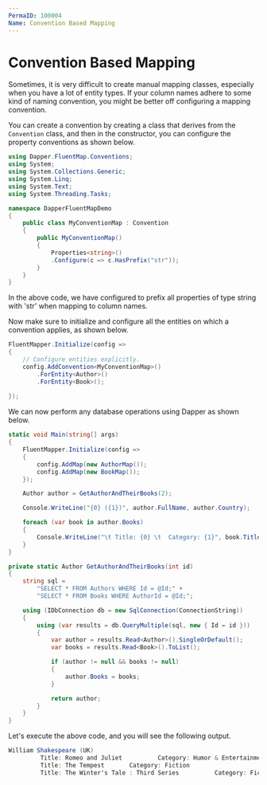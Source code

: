```yaml
---
PermaID: 100004
Name: Convention Based Mapping
---
```


# Convention Based Mapping

Sometimes, it is very difficult to create manual mapping classes, especially when you have a lot of entity types. If your column names adhere to some kind of naming convention, you might be better off configuring a mapping convention.

You can create a convention by creating a class that derives from the `Convention` class, and then in the constructor, you can configure the property conventions as shown below.

```csharp
using Dapper.FluentMap.Conventions;
using System;
using System.Collections.Generic;
using System.Linq;
using System.Text;
using System.Threading.Tasks;

namespace DapperFluentMapDemo
{
    public class MyConventionMap : Convention
    {
        public MyConventionMap()
        {
            Properties<string>()
            .Configure(c => c.HasPrefix("str"));
        }
    }
}
```

In the above code, we have configured to prefix all properties of type string with 'str' when mapping to column names.

Now make sure to initialize and configure all the entities on which a convention applies, as shown below.

```csharp
FluentMapper.Initialize(config =>
{
    // Configure entities explicitly.
    config.AddConvention<MyConventionMap>()
        .ForEntity<Author>()
        .ForEntity<Book>();
    
});
```

We can now perform any database operations using Dapper as shown below.

```csharp
static void Main(string[] args)
{
    FluentMapper.Initialize(config =>
    {
        config.AddMap(new AuthorMap());
        config.AddMap(new BookMap());
    });

    Author author = GetAuthorAndTheirBooks(2);

    Console.WriteLine("{0} ({1})", author.FullName, author.Country);

    foreach (var book in author.Books)
    {
        Console.WriteLine("\t Title: {0} \t  Category: {1}", book.Title, book.Category);
    }
}

private static Author GetAuthorAndTheirBooks(int id)
{
    string sql =
        "SELECT * FROM Authors WHERE Id = @Id;" +
        "SELECT * FROM Books WHERE AuthorId = @Id;";

    using (IDbConnection db = new SqlConnection(ConnectionString))
    {
        using (var results = db.QueryMultiple(sql, new { Id = id }))
        {
            var author = results.Read<Author>().SingleOrDefault();
            var books = results.Read<Book>().ToList();

            if (author != null && books != null)
            {
                author.Books = books;
            }

            return author;
        }
    }
}
```

Let's execute the above code, and you will see the following output.

```csharp
William Shakespeare (UK)
         Title: Romeo and Juliet          Category: Humor & Entertainment
         Title: The Tempest       Category: Fiction
         Title: The Winter's Tale : Third Series          Category: Fiction
```
